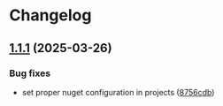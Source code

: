 # Changelog

## [1.1.1](https://github.com/atc-net/atc-xaml-toolkit/compare/Atc.XamlToolkit.Wpf@v1.1.0...Atc.XamlToolkit.Wpf@v1.1.1) (2025-03-26)


### Bug fixes

* set proper nuget configuration in projects ([8756cdb](https://github.com/atc-net/atc-xaml-toolkit/commit/8756cdbd7768b92735a856df4e7e24c471c34c19))
